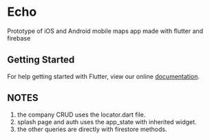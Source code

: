 # Echo

Prototype of iOS and Android mobile maps app made with flutter and firebase

## Getting Started

For help getting started with Flutter, view our online
[documentation](https://flutter.io/).

## NOTES

1. the company CRUD uses the locator.dart file.
2. splash page and auth uses the app_state with inherited widget.
3. the other queries are directly with firestore methods.
